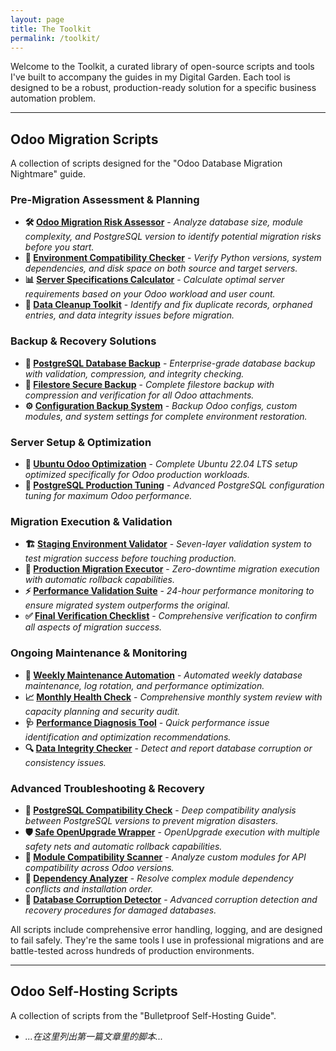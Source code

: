 ```yaml
---
layout: page
title: The Toolkit
permalink: /toolkit/
---
```


Welcome to the Toolkit, a curated library of open-source scripts and tools I've built to accompany the guides in my Digital Garden. Each tool is designed to be a robust, production-ready solution for a specific business automation problem.

---

## Odoo Migration Scripts

A collection of scripts designed for the "Odoo Database Migration Nightmare" guide.

### Pre-Migration Assessment & Planning
* **🛠️ [Odoo Migration Risk Assessor](/scripts/migration_assessment.sh)** - *Analyze database size, module complexity, and PostgreSQL version to identify potential migration risks before you start.*
* **🔧 [Environment Compatibility Checker](/scripts/compatibility_check.py)** - *Verify Python versions, system dependencies, and disk space on both source and target servers.*
* **📊 [Server Specifications Calculator](/scripts/calculate_server_specs.py)** - *Calculate optimal server requirements based on your Odoo workload and user count.*
* **🧹 [Data Cleanup Toolkit](/scripts/data_cleanup.py)** - *Identify and fix duplicate records, orphaned entries, and data integrity issues before migration.*

### Backup & Recovery Solutions
* **💾 [PostgreSQL Database Backup](/scripts/backup_database.sh)** - *Enterprise-grade database backup with validation, compression, and integrity checking.*
* **📁 [Filestore Secure Backup](/scripts/backup_filestore.sh)** - *Complete filestore backup with compression and verification for all Odoo attachments.*
* **⚙️ [Configuration Backup System](/scripts/backup_configuration.sh)** - *Backup Odoo configs, custom modules, and system settings for complete environment restoration.*

### Server Setup & Optimization
* **🐧 [Ubuntu Odoo Optimization](/scripts/setup_ubuntu_odoo.sh)** - *Complete Ubuntu 22.04 LTS setup optimized specifically for Odoo production workloads.*
* **🐘 [PostgreSQL Production Tuning](/scripts/tune_postgresql_odoo.sh)** - *Advanced PostgreSQL configuration tuning for maximum Odoo performance.*

### Migration Execution & Validation
* **🏗️ [Staging Environment Validator](/scripts/staging_validation.sh)** - *Seven-layer validation system to test migration success before touching production.*
* **🚀 [Production Migration Executor](/scripts/production_migration.sh)** - *Zero-downtime migration execution with automatic rollback capabilities.*
* **⚡ [Performance Validation Suite](/scripts/performance_validation.sh)** - *24-hour performance monitoring to ensure migrated system outperforms the original.*
* **✅ [Final Verification Checklist](/scripts/final_verification.sh)** - *Comprehensive verification to confirm all aspects of migration success.*

### Ongoing Maintenance & Monitoring
* **🔄 [Weekly Maintenance Automation](/scripts/weekly_maintenance.sh)** - *Automated weekly database maintenance, log rotation, and performance optimization.*
* **📈 [Monthly Health Check](/scripts/monthly_health_check.sh)** - *Comprehensive monthly system review with capacity planning and security audit.*
* **🩺 [Performance Diagnosis Tool](/scripts/performance_diagnosis.sh)** - *Quick performance issue identification and optimization recommendations.*
* **🔍 [Data Integrity Checker](/scripts/data_integrity_check.sh)** - *Detect and report database corruption or consistency issues.*

### Advanced Troubleshooting & Recovery
* **🔌 [PostgreSQL Compatibility Check](/scripts/pg_compatibility_check.sh)** - *Deep compatibility analysis between PostgreSQL versions to prevent migration disasters.*
* **🛡️ [Safe OpenUpgrade Wrapper](/scripts/safe_openupgrade.sh)** - *OpenUpgrade execution with multiple safety nets and automatic rollback capabilities.*
* **🧩 [Module Compatibility Scanner](/scripts/module_compatibility_scan.py)** - *Analyze custom modules for API compatibility across Odoo versions.*
* **🔗 [Dependency Analyzer](/scripts/dependency_analyzer.py)** - *Resolve complex module dependency conflicts and installation order.*
* **🚨 [Database Corruption Detector](/scripts/db_corruption_detector.sh)** - *Advanced corruption detection and recovery procedures for damaged databases.*

All scripts include comprehensive error handling, logging, and are designed to fail safely. They're the same tools I use in professional migrations and are battle-tested across hundreds of production environments.

---

## Odoo Self-Hosting Scripts

A collection of scripts from the "Bulletproof Self-Hosting Guide".

* *...在这里列出第一篇文章里的脚本...*